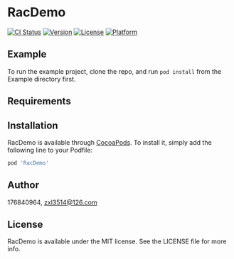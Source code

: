 # RacDemo

[![CI Status](https://img.shields.io/travis/176840964/RacDemo.svg?style=flat)](https://travis-ci.org/176840964/RacDemo)
[![Version](https://img.shields.io/cocoapods/v/RacDemo.svg?style=flat)](https://cocoapods.org/pods/RacDemo)
[![License](https://img.shields.io/cocoapods/l/RacDemo.svg?style=flat)](https://cocoapods.org/pods/RacDemo)
[![Platform](https://img.shields.io/cocoapods/p/RacDemo.svg?style=flat)](https://cocoapods.org/pods/RacDemo)

## Example

To run the example project, clone the repo, and run `pod install` from the Example directory first.

## Requirements

## Installation

RacDemo is available through [CocoaPods](https://cocoapods.org). To install
it, simply add the following line to your Podfile:

```ruby
pod 'RacDemo'
```

## Author

176840964, zxl3514@126.com

## License

RacDemo is available under the MIT license. See the LICENSE file for more info.
